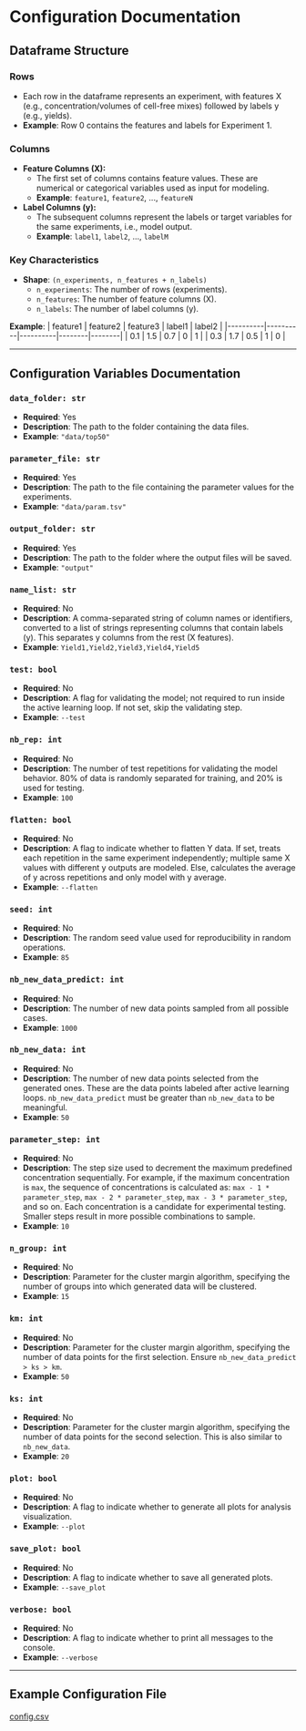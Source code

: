 # Configuration Documentation

## Dataframe Structure

### Rows
- Each row in the dataframe represents an experiment, with features X (e.g., concentration/volumes of cell-free mixes) followed by labels y (e.g., yields).
- **Example**: Row 0 contains the features and labels for Experiment 1.

### Columns
- **Feature Columns (X):**
  - The first set of columns contains feature values. These are numerical or categorical variables used as input for modeling.
  - **Example**: `feature1`, `feature2`, ..., `featureN`
- **Label Columns (y):**
  - The subsequent columns represent the labels or target variables for the same experiments, i.e., model output.
  - **Example**: `label1`, `label2`, ..., `labelM`

### Key Characteristics
- **Shape**: `(n_experiments, n_features + n_labels)`
  - `n_experiments`: The number of rows (experiments).
  - `n_features`: The number of feature columns (X).
  - `n_labels`: The number of label columns (y).

**Example**:
| feature1 | feature2 | feature3 | label1 | label2 |
|----------|----------|----------|--------|--------|
|   0.1    |   1.5    |   0.7    |   0    |   1    |
|   0.3    |   1.7    |   0.5    |   1    |   0    |

---

## Configuration Variables Documentation

### `data_folder: str`
- **Required**: Yes
- **Description**: The path to the folder containing the data files.
- **Example**: `"data/top50"`

### `parameter_file: str`
- **Required**: Yes
- **Description**: The path to the file containing the parameter values for the experiments.
- **Example**: `"data/param.tsv"`

### `output_folder: str`
- **Required**: Yes
- **Description**: The path to the folder where the output files will be saved.
- **Example**: `"output"`

### `name_list: str`
- **Required**: No
- **Description**: A comma-separated string of column names or identifiers, converted to a list of strings representing columns that contain labels (y). This separates y columns from the rest (X features).
- **Example**: `Yield1,Yield2,Yield3,Yield4,Yield5`

### `test: bool`
- **Required**: No
- **Description**: A flag for validating the model; not required to run inside the active learning loop. If not set, skip the validating step.
- **Example**: `--test`

### `nb_rep: int`
- **Required**: No
- **Description**: The number of test repetitions for validating the model behavior. 80% of data is randomly separated for training, and 20% is used for testing.
- **Example**: `100`

### `flatten: bool`
- **Required**: No
- **Description**: A flag to indicate whether to flatten Y data. If set, treats each repetition in the same experiment independently; multiple same X values with different y outputs are modeled. Else, calculates the average of y across repetitions and only model with y average.
- **Example**: `--flatten`

### `seed: int`
- **Required**: No
- **Description**: The random seed value used for reproducibility in random operations.
- **Example**: `85`

### `nb_new_data_predict: int`
- **Required**: No
- **Description**: The number of new data points sampled from all possible cases.
- **Example**: `1000`

### `nb_new_data: int`
- **Required**: No
- **Description**: The number of new data points selected from the generated ones. These are the data points labeled after active learning loops. `nb_new_data_predict` must be greater than `nb_new_data` to be meaningful.
- **Example**: `50`

### `parameter_step: int`
- **Required**: No
- **Description**: The step size used to decrement the maximum predefined concentration sequentially. For example, if the maximum concentration is `max`, the sequence of concentrations is calculated as: `max - 1 * parameter_step`, `max - 2 * parameter_step`, `max - 3 * parameter_step`, and so on. Each concentration is a candidate for experimental testing. Smaller steps result in more possible combinations to sample.
- **Example**: `10`

### `n_group: int`
- **Required**: No
- **Description**: Parameter for the cluster margin algorithm, specifying the number of groups into which generated data will be clustered.
- **Example**: `15`

### `km: int`
- **Required**: No
- **Description**: Parameter for the cluster margin algorithm, specifying the number of data points for the first selection. Ensure `nb_new_data_predict > ks > km`.
- **Example**: `50`

### `ks: int`
- **Required**: No
- **Description**: Parameter for the cluster margin algorithm, specifying the number of data points for the second selection. This is also similar to `nb_new_data`.
- **Example**: `20`

### `plot: bool`
- **Required**: No
- **Description**: A flag to indicate whether to generate all plots for analysis visualization.
- **Example**: `--plot`

### `save_plot: bool`
- **Required**: No
- **Description**: A flag to indicate whether to save all generated plots.
- **Example**: `--save_plot`

### `verbose: bool`
- **Required**: No
- **Description**: A flag to indicate whether to print all messages to the console.
- **Example**: `--verbose`

---

## Example Configuration File

[config.csv](config.csv)